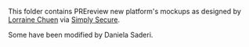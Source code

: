 This folder contains PREreview new platform's mockups as designed by [Lorraine Chuen](http://lorrainechuen.com/) via [Simply Secure](https://simplysecure.org/).

Some have been modified by Daniela Saderi.
